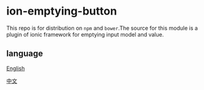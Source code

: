 # ion-emptying-button

This repo is for distribution on `npm` and `bower`.The source for this module is a plugin
of ionic framework for emptying input model and value.

## language
[English](https://github.com/jarden-liu/ion-emptying-button/blob/master/README.md)

[中文](https://github.com/jarden-liu/ion-emptying-button/blob/master/README.zh-cn.md)
